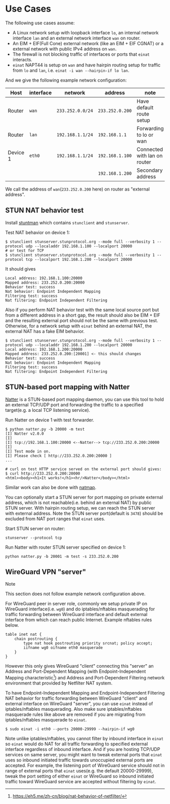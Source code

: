 # Use Cases

The following use cases assume:

-   A Linux network setup with loopback interface `lo`, an internal network interface `lan` and an external network interface `wan` on router.
-   An EIM + EIF(Full Cone) external network (like an EIM + EIF CGNAT) or a external network with public IPv4 address on `wan`.
-   The firewall is not blocking traffic of interfaces or ports that `einat` interacts.
-   `einat` NAPT44 is setup on `wan` and have hairpin routing setup for traffic from `lo` and `lan`, i.e. `einat -i wan --hairpin-if lo lan`.

And we give the following example network configuration:

| Host     | interface | network          | address         | note                         |
| -------- | --------- | ---------------- | --------------- | ---------------------------- |
| Router   | `wan`     | `233.252.0.0/24` | `233.252.0.200` | Have default route setup     |
| Router   | `lan`     | `192.168.1.1/24` | `192.168.1.1`   | Forwarding to lo or wan      |
| Device 1 | `eth0`    | `192.168.1.1/24` | `192.168.1.100` | Connected with lan on router |
|          |           |                  | `192.168.1.200` | Secondary address            |

We call the address of `wan`(`233.252.0.200` here) on router as "external address".

## STUN NAT behavior test

Install [stuntman](https://github.com/jselbie/stunserver) which contains `stunclient` and `stunserver`.

Test NAT behavior on device 1:

```shell
$ stunclient stunserver.stunprotocol.org --mode full --verbosity 1 --protocol udp --localaddr 192.168.1.100 --localport 20000
# or test for TCP
$ stunclient stunserver.stunprotocol.org --mode full --verbosity 1 --protocol tcp --localport 192.168.1.200 --localport 20000
```

It should gives

```
Local address: 192.168.1.100:20000
Mapped address: 233.252.0.200:20000
Behavior test: success
Nat behavior: Endpoint Independent Mapping
Filtering test: success
Nat filtering: Endpoint Independent Filtering
```

Also if you perform NAT behavior test with the same local source port but from a different address in a short gap, the result should also be EIM + EIF and the resulting external port should not be the same with previous test. Otherwise, for a network setup with `einat` behind an external NAT, the external NAT has a fake EIM behavior.

```shell
$ stunclient stunserver.stunprotocol.org --mode full --verbosity 1 --protocol udp --localaddr 192.168.1.200 --localport 20000
Local address: 192.168.1.200:20000
Mapped address: 233.252.0.200:[20001] <- this should changes
Behavior test: success
Nat behavior: Endpoint Independent Mapping
Filtering test: success
Nat filtering: Endpoint Independent Filtering
```

## STUN-based port mapping with Natter

[Natter](https://github.com/MikeWang000000/Natter) is a STUN-based port mapping daemon, you can use this tool to hold an external TCP/UDP port and forwarding the traffic to a specified target(e.g. a local TCP listening service).

Run Natter on device 1 with test forwarder.

```shell
$ python natter.py -b 20000 -m test
[I] Natter v2.0.0
[I]
[I] tcp://192.168.1.100:20000 <--Natter--> tcp://233.252.0.200:20000
[I]
[I] Test mode in on.
[I] Please check [ http://233.252.0.200:20000 ]
...

# curl on test HTTP service served on the external port should gives:
$ curl http://233.252.0.200:20000
<html><body><h1>It works!</h1><hr/>Natter</body></html>
```

Similar work can also be done with [natmap](https://github.com/heiher/natmap).

You can optionally start a STUN server for port mapping on private external address, which is not reachable(i.e. behind an external NAT) by public STUN server. With hairpin routing setup, we can reach the STUN server with external address. Note the STUN server port(default is `3478`) should be excluded from NAT port ranges that `einat` uses.

Start STUN server on router:

```shell
stunserver --protocol tcp
```

Run Natter with router STUN server specified on device 1:

```shell
python natter.py -b 20001 -m test -s 233.252.0.200
```

## WireGuard VPN "server"

> [!NOTE]
> This section does not follow example network configuration above.

For WireGuard peer in server role, commonly we setup private IP on WireGuard interface(i.e. `wg0`) and do iptables/nftables masquerading for traffic forwarding between WireGuard interface and default external interface from which can reach public Internet. Example nftables rules below.

```nft
table inet nat {
    chain postrouting {
        type nat hook postrouting priority srcnat; policy accept;
        iifname wg0 oifname eth0 masquerade
    }
}
```

However this only gives WireGuard "client" connecting this "server" an Address and Port-Dependent Mapping (with Endpoint-Independent Mapping characteristic[^netfilter-behavior]) and Address and Port-Dependent Filtering network environment that provided by Netfilter NAT system.

[^netfilter-behavior]: https://eh5.me/zh-cn/blog/nat-behavior-of-netfilter/

To have Endpoint-Independent Mapping and Endpoint-Independent Filtering NAT behavior for traffic forwarding between WireGuard "client" and external interface on WireGuard "server", you can use `einat` instead of iptables/nftables masquerading. Also make sure iptables/nftables masquerade rules like above are removed if you are migrating from iptables/nftables masquerade to `einat`.

```
$ sudo einat -i eth0 --ports 20000-29999 --hairpin-if wg0
```

Note unlike iptables/nftables, you cannot filter by inbound interface in `einat` so `einat` would do NAT for all traffic forwarding to specified external interface regardless of inbound interface. And if you are hosting TCP/UDP services on same server, you might want to tweak external ports that `einat` uses so inbound initiated traffic towards unoccupied external ports are accepted. For example, the listening port of WireGuard service should not in range of external ports that `einat` uses(e.g. the default 20000-29999), tweak the port setting of either `einat` or WireGuard so inbound initiated traffic toward WireGuard service are accepted without filtering by `einat`.
